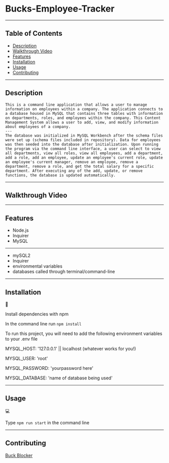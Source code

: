 # Bucks-Employee-Tracker

---

## Table of Contents

- [Description](#Description)
- [Walkthrough Video](#Walkthrough-video)
- [Features](#Features)
- [Installation](#installation)
- [Usage](#usage)
- [Contributing](#Contributing)

---

## Description

```
This is a command line application that allows a user to manage information on employees within a company. The application connects to a database housed in MySQL that contains three tables with information on departments, roles, and employees within the company. This Content Management System allows a user to add, view, and modify information about employees of a company.
---
The database was initialized in MySQL Workbench after the schema files were set up (schema files included in repository). Data for employees was then seeded into the database after initialization. Upon running the program via the command line interface, a user can select to view all departments, view all roles, view all employees, add a department, add a role, add an employee, update an employee's current role, update an employee's current manager, remove an employee, remove a department, remove a role, and get the total salary for a specific department. After executing any of the add, update, or remove functions, the database is updated automatically.
```

---

## Walkthrough Video

---

## Features

- Node.js
- Inquirer
- MySQL
---
* mySQL2
* Inquirer
* environmental variables
* databases called through terminal/command-line
---

## Installation

💾

Install dependencies with npm

In the command line run `npm install`


To run this project, you will need to add the following environment variables to your .env file

MYSQL_HOST: '127.0.0.1' || localhost (whatever works for you!)

MYSQL_USER: 'root'

MYSQL_PASSWORD: 'yourpassword here'

MYSQL_DATABASE: 'name of database being used'

---

## Usage

💻

Type `npm run start` in the command line




---

## Contributing

[Buck Blocker](https://github.com/bucknorris336)
